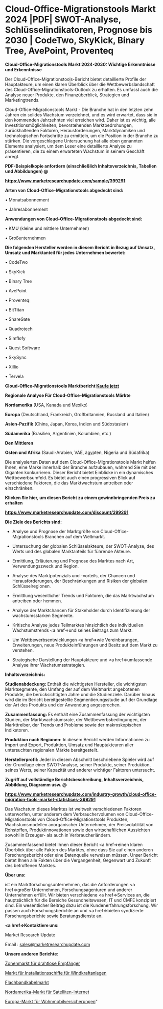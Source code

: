 # Cloud-Office-Migrationstools Markt 2024 |PDF| SWOT-Analyse, Schlüsselindikatoren, Prognose bis 2030 | CodeTwo, SkyKick, Binary Tree, AvePoint, Proventeq

<strong>Cloud-Office-Migrationstools Markt 2024-2030: Wichtige Erkenntnisse und Erkenntnisse</strong>

Der Cloud-Office-Migrationstools-Bericht bietet detaillierte Profile der Hauptakteure, um einen klaren Überblick über die Wettbewerbslandschaft des Cloud-Office-Migrationstools-Outlook zu erhalten. Es umfasst auch die Analyse neuer Produkte, den Finanzüberblick, Strategien und Marketingtrends.

Cloud-Office-Migrationstools Markt - Die Branche hat in den letzten zehn Jahren ein solides Wachstum verzeichnet, und es wird erwartet, dass sie in den kommenden Jahrzehnten viel erreichen wird. Daher ist es wichtig, alle Investitionsmöglichkeiten, bevorstehenden Marktbedrohungen, zurückhaltenden Faktoren, Herausforderungen, Marktdynamiken und technologischen Fortschritte zu ermitteln, um die Position in der Branche zu stärken. Die vorgeschlagene Untersuchung hat alle oben genannten Elemente analysiert, um dem Leser eine detaillierte Analyse zu präsentieren, die zu einem erwarteten Wachstum in seinem Geschäft anregt.



<strong><b>PDF-Beispielkopie anfordern (einschließlich Inhaltsverzeichnis, Tabellen und Abbildungen) @ </b></strong>

<strong><a href=https://www.marketresearchupdate.com/sample/399291>

<strong>https://www.marketresearchupdate.com/sample/399291</u></a></strong></strong>



<strong>Arten von Cloud-Office-Migrationstools abgedeckt sind:</strong>

• Monatsabonnement

• Jahresabonnement



<strong>Anwendungen von Cloud-Office-Migrationstools abgedeckt sind:</strong>

• KMU (kleine und mittlere Unternehmen)

• Großunternehmen



<strong>Die folgenden Hersteller werden in diesem Bericht in Bezug auf Umsatz, Umsatz und Marktanteil für jedes Unternehmen bewertet:</strong>

• CodeTwo

• SkyKick

• Binary Tree

• AvePoint

• Proventeq

• BitTitan

• ShareGate

• Quadrotech

• Simflofy

• Quest Software

• SkySync

• Xillio

• Tervela



<strong>Cloud-Office-Migrationstools Marktbericht <a href=https://www.marketresearchupdate.com/buynow/399291>Kaufe jetzt</a></strong>



<strong>Regionale Analyse Für Cloud-Office-Migrationstools Märkte</strong>



<strong>Nordamerika</strong> (USA, Kanada und Mexiko)



<strong>Europa</strong> (Deutschland, Frankreich, Großbritannien, Russland und Italien)



<strong>Asien-Pazifik</strong> (China, Japan, Korea, Indien und Südostasien)



<strong>Südamerika</strong> (Brasilien, Argentinien, Kolumbien, etc.)



<strong>Den Mittleren</strong> 

<strong>Osten und Afrika</strong> (Saudi-Arabien, VAE, ägypten, Nigeria und Südafrika)

Die analysierten Daten auf dem Cloud-Office-Migrationstools Markt helfen Ihnen, eine Marke innerhalb der Branche aufzubauen, während Sie mit den Giganten konkurrieren. Dieser Bericht bietet Einblicke in ein dynamisches Wettbewerbsumfeld. Es bietet auch einen progressiven Blick auf verschiedene Faktoren, die das Marktwachstum antreiben oder einschränken.



<strong>Klicken Sie hier, um diesen Bericht zu einem gewinnbringenden Preis zu erhalten
</strong>

<strong><a href=https://www.marketresearchupdate.com/discount/399291>https://www.marketresearchupdate.com/discount/399291</b></u></strong></a>



<strong>Die Ziele des Berichts sind:</strong>

- Analyse und Prognose der Marktgröße von Cloud-Office-Migrationstools Branchen auf dem Weltmarkt.

- Untersuchung der globalen Schlüsselakteure, der SWOT-Analyse, des Werts und des globalen Marktanteils für führende Akteure.

- Ermittlung, Erläuterung und Prognose des Marktes nach Art, Verwendungszweck und Region.

- Analyse des Marktpotenzials und -vorteils, der Chancen und Herausforderungen, der Beschränkungen und Risiken der globalen Schlüsselregionen.

- Ermittlung wesentlicher Trends und Faktoren, die das Marktwachstum antreiben oder hemmen.

- Analyse der Marktchancen für Stakeholder durch Identifizierung der wachstumsstarken Segmente.

- Kritische Analyse jedes Teilmarktes hinsichtlich des individuellen Wachstumstrends <a href=>und</a> seines Beitrags zum Markt.

- Um Wettbewerbsentwicklungen <a href=>wie</a> Vereinbarungen, Erweiterungen, neue Produkteinführungen und Besitz auf dem Markt zu verstehen.

- Strategische Darstellung der Hauptakteure und <a href=>umfas</a>sende Analyse ihrer Wachstumsstrategien.



<strong>Inhaltsverzeichnis:</strong>



<strong>Studienabdeckung:</strong> Enthält die wichtigsten Hersteller, die wichtigsten Marktsegmente, den Umfang der auf dem Weltmarkt angebotenen Produkte, die berücksichtigten Jahre und die Studienziele. Darüber hinaus wird die im Bericht bereitgestellte Segmentierungsstudie auf der Grundlage der Art des Produkts und der Anwendung angesprochen.



<strong>Zusammenfassung:</strong> Es enthält eine Zusammenfassung der wichtigsten Studien, der Marktwachstumsrate, der Wettbewerbsbedingungen, der Markttreiber, der Trends und Probleme sowie der makroskopischen Indikatoren.



<strong>Produktion nach Regionen:</strong> In diesem Bericht werden Informationen zu Import und Export, Produktion, Umsatz und Hauptakteuren aller untersuchten regionalen Märkte bereitgestellt.



<strong>Herstellerprofil:</strong> Jeder in diesem Abschnitt beschriebene Spieler wird auf der Grundlage einer SWOT-Analyse, seiner Produkte, seiner Produktion, seines Werts, seiner Kapazität und anderer wichtiger Faktoren untersucht.



<strong><b>Zugriff auf vollständige Berichtsbeschreibung, Inhaltsverzeichnis, Abbildung, Diagramm usw. @ </b></strong>

<strong><a href=https://www.marketresearchupdate.com/industry-growth/cloud-office-migration-tools-market-statistices-399291>https://www.marketresearchupdate.com/industry-growth/cloud-office-migration-tools-market-statistices-399291</a></strong>

Das Wachstum dieses Marktes ist weltweit verschiedenen Faktoren unterworfen, unter anderem dem Verbrauchervolumen von Cloud-Office-Migrationstools von Cloud-Office-Migrationstools Produkten, Wachstumsmodellen anorganischer Unternehmen, der Preisvolatilität von Rohstoffen, Produktinnovationen sowie den wirtschaftlichen Aussichten sowohl in Erzeuger- als auch in Verbraucherländern.

Zusammenfassend bietet Ihnen dieser Bericht <a href=>einen</a> klaren Überblick über alle Fakten des Marktes, ohne dass Sie auf einen anderen Forschungsbericht oder eine Datenquelle verweisen müssen. Unser Bericht bietet Ihnen alle Fakten über die Vergangenheit, Gegenwart und Zukunft des betroffenen Marktes.



<strong>Über uns:</strong>

 ist ein Marktforschungsunternehmen, das die Anforderungen <a href=>großer</a> Unternehmen, Forschungsagenturen und anderer Unternehmen erfüllt. Wir bieten verschiedene <a href=>Services</a> an, die hauptsächlich für die Bereiche Gesundheitswesen, IT und CMFE konzipiert sind. Ein wesentlicher Beitrag dazu ist die Kundenerfahrungsforschung. Wir passen auch Forschungsberichte an und <a href=>bieten</a> syndizierte Forschungsberichte sowie Beratungsdienste an.



<strong><a href=>Kontaktiere uns:</a></strong>

Market Research Update

Email : sales@marketresearchupdate.com



<strong>Unsere anderen Berichte:</strong>

<a href=https://www.linkedin.com/pulse/zone-wireless-receiver-market-analysis-understanding>Zonenmarkt für drahtlose Empfänger</a>

<a href=https://www.linkedin.com/pulse/wind-turbine-installation-vessel-market-size>Markt für Installationsschiffe für Windkraftanlagen</a>

<a href=https://www.linkedin.com/pulse/ribbon-cable-market-research-report-reveals>Flachbandkabelmarkt</a>

<a href=https://www.linkedin.com/pulse/north-america-satellite-internet-market-2023>Nordamerika-Markt für Satelliten-Internet</a>

<a href=https://www.linkedin.com/pulse/europe-rv-insurance-market-report-covers-future-trends>Europa-Markt für Wohnmobilversicherungen</a>"
